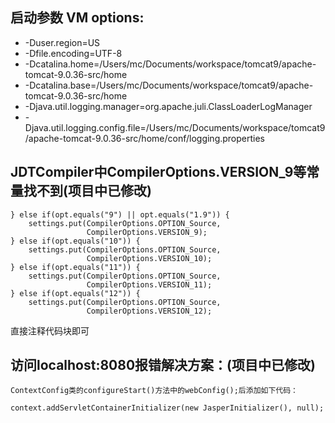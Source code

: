 启动参数 VM options:
-
* -Duser.region=US
* -Dfile.encoding=UTF-8
* -Dcatalina.home=/Users/mc/Documents/workspace/tomcat9/apache-tomcat-9.0.36-src/home
* -Dcatalina.base=/Users/mc/Documents/workspace/tomcat9/apache-tomcat-9.0.36-src/home
* -Djava.util.logging.manager=org.apache.juli.ClassLoaderLogManager
* -Djava.util.logging.config.file=/Users/mc/Documents/workspace/tomcat9/apache-tomcat-9.0.36-src/home/conf/logging.properties


JDTCompiler中CompilerOptions.VERSION_9等常量找不到(项目中已修改)
-
```
} else if(opt.equals("9") || opt.equals("1.9")) {
    settings.put(CompilerOptions.OPTION_Source,
                 CompilerOptions.VERSION_9);
} else if(opt.equals("10")) {
    settings.put(CompilerOptions.OPTION_Source,
                 CompilerOptions.VERSION_10);
} else if(opt.equals("11")) {
    settings.put(CompilerOptions.OPTION_Source,
                 CompilerOptions.VERSION_11);
} else if(opt.equals("12")) {
    settings.put(CompilerOptions.OPTION_Source,
                 CompilerOptions.VERSION_12);
```                       
直接注释代码块即可
      

访问localhost:8080报错解决方案：(项目中已修改)
-

```
ContextConfig类的configureStart()方法中的webConfig();后添加如下代码：

context.addServletContainerInitializer(new JasperInitializer(), null);
```
